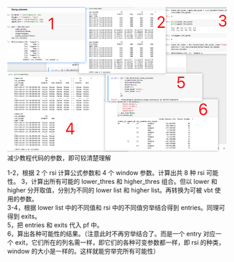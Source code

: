 <img src='./img/2023-04-07-16-41-37.png' height=333px></img>  
减少教程代码的参数，即可较清楚理解

1-2，根据 2 个 rsi 计算公式参数和 4 个 window 参数。计算出共 8 种 rsi 可能性。
3，计算出所有可能的 lower_thres 和 higher_thres 组合。但以 lower 和 higher 分开取值，分别为不同的 lower list 和 higher list。再转换为可被 vbt 使用的参数。  
3-4，根据 lower list 中的不同值和 rsi 中的不同值穷举结合得到 entries。同理可得到 exits。  
5，把 entries 和 exits 代入 pf 中。  
6，算出各种可能性的结果。（注意此时不再穷举结合了。而是一个 entry 对应一个 exit，它们所在的列名需一样，即它们的各种可变参数都一样，即 rsi 的种类，window 的大小是一样的。这样就能穷举完所有可能性）
